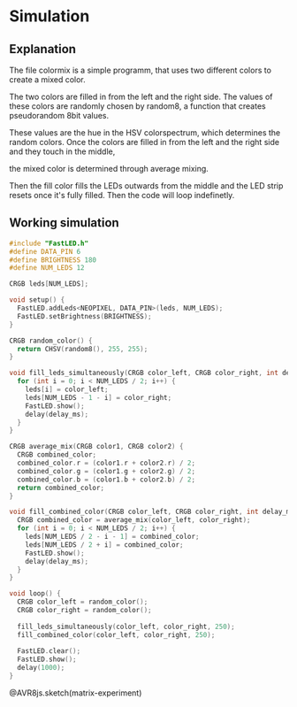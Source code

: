 <!--

author:   Björn Schnabel, Marvin Ohlmeyer
email:    
version:  0.1.0
language: EN
narrator: US English Female Female

-->

# Simulation

## Explanation

The file colormix is a simple programm, that uses two different colors to create a mixed color. 

The two colors are filled in from the left and the right side.
The values of these colors are randomly chosen by random8, a function that creates pseudorandom 8bit values.

These values are the hue in the HSV colorspectrum, 
which determines the random colors. Once the colors are filled in from the left and the right side and they touch in the middle, 

the mixed color is determined through average mixing. 

Then the fill color fills the LEDs outwards from the middle and the LED strip resets once it's fully filled. Then the code will loop indefinetly.   

## Working simulation

<div id="matrix-experiment">
<wokwi-neopixel-matrix pin="6" cols="9" rows="1"></wokwi-neopixel-matrix>
<span id="simulation-time"></span>
</div>

```cpp             Automata
#include "FastLED.h"
#define DATA_PIN 6
#define BRIGHTNESS 180
#define NUM_LEDS 12

CRGB leds[NUM_LEDS];

void setup() {
  FastLED.addLeds<NEOPIXEL, DATA_PIN>(leds, NUM_LEDS);
  FastLED.setBrightness(BRIGHTNESS);
}

CRGB random_color() {
  return CHSV(random8(), 255, 255);
}

void fill_leds_simultaneously(CRGB color_left, CRGB color_right, int delay_ms) {
  for (int i = 0; i < NUM_LEDS / 2; i++) {
    leds[i] = color_left;
    leds[NUM_LEDS - 1 - i] = color_right;
    FastLED.show();
    delay(delay_ms);
  }
}

CRGB average_mix(CRGB color1, CRGB color2) {
  CRGB combined_color;
  combined_color.r = (color1.r + color2.r) / 2;
  combined_color.g = (color1.g + color2.g) / 2;
  combined_color.b = (color1.b + color2.b) / 2;
  return combined_color;
}

void fill_combined_color(CRGB color_left, CRGB color_right, int delay_ms) {
  CRGB combined_color = average_mix(color_left, color_right);
  for (int i = 0; i < NUM_LEDS / 2; i++) {
    leds[NUM_LEDS / 2 - i - 1] = combined_color;
    leds[NUM_LEDS / 2 + i] = combined_color;
    FastLED.show();
    delay(delay_ms);
  }
}

void loop() {
  CRGB color_left = random_color();
  CRGB color_right = random_color();
  
  fill_leds_simultaneously(color_left, color_right, 250);
  fill_combined_color(color_left, color_right, 250);
  
  FastLED.clear();
  FastLED.show();
  delay(1000);
}

```
@AVR8js.sketch(matrix-experiment)